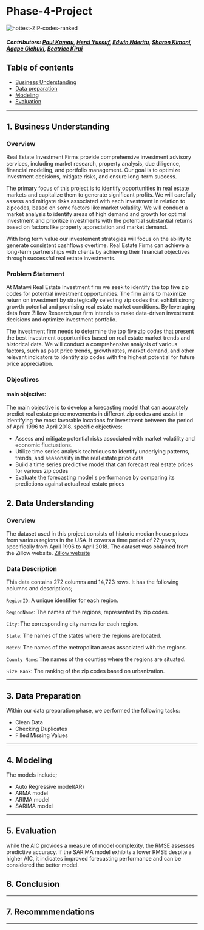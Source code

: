 # Phase-4-Project
![hottest-ZIP-codes-ranked](https://github.com/Eddie-254/Phase-4-Project/assets/40391537/ad54b578-49e0-437e-a36f-eecfea89336b)


##### Contributors: [Paul Kamau](https://github.com/kamaupaul), [Hersi Yussuf](https://github.com/HersiYussuf), [Edwin Nderitu](https://github.com/Eddie-254), [Sharon Kimani](https://github.com/Sharonkimani), [Agape Gichuki](https://github.com/Muramati), [Beatrice Kirui](https://github.com/beatrice-kirui)
## Table of contents 
- [Business Understanding](#business-understanding)
- [Data preparation](#data-preparation)
- [Modeling](#modeling)
- [Evaluation](#evaluations)

---

## 1. Business Understanding
### Overview
Real Estate Investment Firms provide comprehensive investment advisory services, including market research, property analysis, due diligence, financial modeling, and portfolio management. Our goal is to optimize investment decisions, mitigate risks, and ensure long-term success.

The primary focus of this project is to identify opportunities in real estate markets and capitalize them to generate significant profits. We will carefully assess and mitigate risks associated with each investment in relation to zipcodes, based on some factors like market volatility. We will conduct a market analysis to identify areas of high demand and growth for optimal investment and prioritize investments with the potential substantial returns based on factors like property appreciation and market demand.

With long term value our investement strategies will focus on the ability to generate consistent cashflows overtime. Real Estate Firms can achieve a long-term partnerships with clients by achieving their financial objectives through successful real estate investments.

### Problem Statement

At Matawi Real Estate Investment firm we seek to identify the top five zip codes for potential investment opportunities. The firm aims to maximize return on investment by strategically selecting zip codes that exhibit strong growth potential and promising real estate market conditions. By leveraging data from Zillow Research,our firm intends to make data-driven investment decisions and optimize investment portfolio.

The investment firm needs to determine the top five zip codes that present the best investment opportunities based on real estate market trends and historical data. We will conduct a comprehensive analysis of various factors, such as past price trends, growth rates, market demand, and other relevant indicators to identify zip codes with the highest potential for future price appreciation.

### Objectives

#### main objective:

The main objective is to develop a forecasting model that can accurately predict real estate price movements in different zip codes and assist in identifying the most favorable locations for investment between the period of April 1996 to April 2018.
specific objectives:

* Assess and mitigate potential risks associated with market volatility and economic fluctuations.
* Utilize time series analysis techniques to identify underlying patterns, trends, and seasonality in the real estate price data
* Build a time series predictive model that can forecast real estate prices for various zip codes
* Evaluate the forecasting model's performance by comparing its predictions against actual real estate prices

## 2. Data Understanding
### Overview
The dataset used in this project consists of historic median house prices from various regions in the USA. It covers a time period of 22 years, specifically from April 1996 to April 2018. The dataset was obtained from the Zillow website. [Zillow website](https://github.com/learn-co-curriculum/dsc-phase-4-choosing-a-dataset/blob/main/time-series/zillow_data.csv) 

### Data Description
This data contains 272 columns and 14,723 rows. It has the following columns and descriptions;

`RegionID`: A unique identifier for each region.

`RegionName`: The names of the regions, represented by zip codes.

`City`: The corresponding city names for each region.

`State`: The names of the states where the regions are located.

`Metro`: The names of the metropolitan areas associated with the regions.

`County Name`: The names of the counties where the regions are situated.

`Size Rank`: The ranking of the zip codes based on urbanization.

------
## 3. Data Preparation
Within our data preparation phase, we performed the following tasks:
* Clean Data
* Checking Duplicates
* Filled Missing Values
    
------
## 4. Modeling
The models include;
* Auto Regressive model(AR)
* ARMA model
* ARIMA model
* SARIMA model

-------
## 5. Evaluation 
while the AIC provides a measure of model complexity, the RMSE assesses predictive accuracy. If the SARIMA model exhibits a lower RMSE despite a higher AIC, it indicates improved forecasting performance and can be considered the better model.


## 6. Conclusion



---

## 7. Recommmendations

---
 
